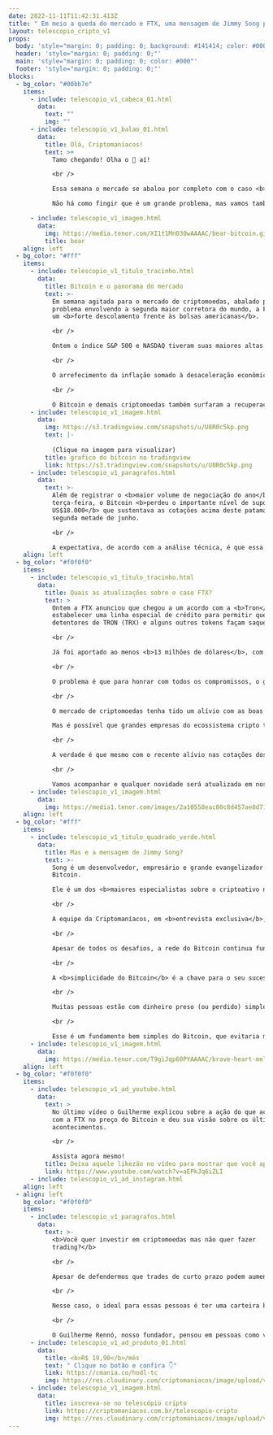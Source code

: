 ```yaml
---
date: 2022-11-11T11:42:31.413Z
title: " Em meio a queda do mercado e FTX, uma mensagem de Jimmy Song para você!"
layout: telescopio_cripto_v1
props:
  body: 'style="margin: 0; padding: 0; background: #141414; color: #000"'
  header: 'style="margin: 0; padding: 0;"'
  main: 'style="margin: 0; padding: 0; color: #000"'
  footer: 'style="margin: 0; padding: 0;"'
blocks:
  - bg_color: "#00bb7e"
    items:
      - include: telescopio_v1_cabeca_01.html
        data:
          text: ""
          img: ""
      - include: telescopio_v1_balao_01.html
        data:
          title: Olá, Criptomaníacos!
          text: >+
            Tamo chegando! Olha o 🔭 aí!

            <br />

            Essa semana o mercado se abalou por completo com o caso <b>FTX</b>, hein?<br/>

            Não há como fingir que é um grande problema, mas vamos também respirar e nos lembrar dos fundamentos mais importantes do mercado neste momento.

      - include: telescopio_v1_imagem.html
        data:
          img: https://media.tenor.com/XI1t1Mn030wAAAAC/bear-bitcoin.gif
          title: bear
    align: left
  - bg_color: "#fff"
    items:
      - include: telescopio_v1_titulo_tracinho.html
        data:
          title: Bitcoin e o panorama do mercado
          text: >-
            Em semana agitada para o mercado de criptomoedas, abalado pelo
            problema envolvendo a segunda maior corretora do mundo, a FTX, houve
            um <b>forte descolamento frente às bolsas americanas</b>.

            <br />

            Ontem o índice S&P 500 e NASDAQ tiveram suas maiores altas diárias desde o início da pandemia, impulsionados por uma <b>leitura da inflação abaixo do esperado nos EUA</b>.

            <br />

            O arrefecimento da inflação somado à desaceleração econômica dos últimos trimestres faz com que os investidores precifiquem <b>menores altas nas taxas de juros</b> para as próximas reuniões do FED.

            <br />

            O Bitcoin e demais criptomoedas também surfaram a recuperação de ontem, subindo mais de 10%, mas <b>insuficiente para zerar as gigantescas perdas</b> vistas na terça e quarta-feira.
      - include: telescopio_v1_imagem.html
        data:
          img: https://s3.tradingview.com/snapshots/u/U8R0c5kp.png
          text: |-
            
            (Clique na imagem para visualizar)
          title: grafico do bitcoin no tradingview
          link: https://s3.tradingview.com/snapshots/u/U8R0c5kp.png
      - include: telescopio_v1_paragrafos.html
        data:
          text: >-
            Além de registrar o <b>maior volume de negociação do ano</b> na
            terça-feira, o Bitcoin <b>perdeu o importante nível de suporte dos
            US$18.000</b> que sustentava as cotações acima deste patamar desde a
            segunda metade de junho.

            <br />

            A expectativa, de acordo com a análise técnica, é que essa região passe agora a oferecer resistência para os preços do principal ativo do mercado, enquanto <b>os investidores ainda investigam os possíveis contágios para outras corretoras</b> ou projetos cripto que tenham algum tipo de exposição à FTX.
    align: left
  - bg_color: "#f0f0f0"
    items:
      - include: telescopio_v1_titulo_tracinho.html
        data:
          title: Quais as atualizações sobre o caso FTX?
          text: >
            Ontem a FTX anunciou que chegou a um acordo com a <b>Tron</b> para
            estabelecer uma linha especial de crédito para permitir que
            detentores de TRON (TRX) e alguns outros tokens façam saques. 

            <br />

            Já foi aportado ao menos <b>13 milhões de dólares</b>, com promessa de mais injeção semanal de liquidez. Isso fez com que o preço da TRON subisse significativamente na corretora.

            <br />

            O problema é que para honrar com todos os compromissos, o grupo que compõe a FTX precisa de valores que podem ultrapassar a casa dos <b>8 bilhões de dólares</b>.

            <br />

            O mercado de criptomoedas tenha tido um alívio com as boas notícias sobre com a divulgação dos dados da <b>inflação nos Estados Unidos, que veio abaixo do esperado</b>.

            Mas é possível que grandes empresas do ecossistema cripto tenham dinheiro preso com a FTX. A queda da exchange pode trazer uma série de outras quebras.

            <br />

            A verdade é que mesmo com o recente alívio nas cotações dos ativos digitais, <b>é muito cedo para falar que o pior já passou</b>. 

            <br />

            Vamos acompanhar e qualquer novidade será atualizada em nossos telescópios!
      - include: telescopio_v1_imagem.html
        data:
          img: https://media1.tenor.com/images/2a10558eac80c8d457ae8d713957f32c/tenor.gif
    align: left
  - bg_color: "#fff"
    items:
      - include: telescopio_v1_titulo_quadrado_verde.html
        data:
          title: Mas e a mensagem de Jimmy Song?
          text: >-
            Song é um desenvolvedor, empresário e grande evangelizador sobre
            Bitcoin. 

            Ele é um dos <b>maiores especialistas sobre o criptoativo na atualidade</b> e esteve presente na SatsConf que aconteceu esta semana em São Paulo.

            <br />

            A equipe da Criptomaníacos, em <b>entrevista exclusiva</b>, conversou com Jimmy e há uma mensagem bem clara em todas as suas respostas a respeito das moedas digitais e momento que vivemos: <b>o Bitcoin é simples e ele resolve todas as turbulências que estamos enfrentando</b>.

            <br />

            Apesar de todos os desafios, a rede do Bitcoin continua funcionando sem interrupções. Empresas são criadas e somem, muitas altcoins aparecem e morrem… E o Bitcoin passa por tudo isso sem estremecer os fundamentos de sua rede.

            <br />

            A <b>simplicidade do Bitcoin</b> é a chave para o seu sucesso. Ele não precisa de institucionais entrando, nem serviços de terceiros… E o caso FTX pode ser um bom exemplo de como é complicado confiar num custodiante.

            <br />

            Muitas pessoas estão com dinheiro preso (ou perdido) simplesmente por não ter seguido aquele ditado já velho que nos lembra que <b>só temos de fato os ativos se temos o controle das chaves</b>.

            <br />

            Esse é um fundamento bem simples do Bitcoin, que evitaria muitas perdas no mercado.
      - include: telescopio_v1_imagem.html
        data:
          img: https://media.tenor.com/T9giJqp60PYAAAAC/brave-heart-mel-gibson.gif
    align: left
  - bg_color: "#f0f0f0"
    items:
      - include: telescopio_v1_ad_youtube.html
        data:
          text: >
            No último vídeo o Guilherme explicou sobre a ação do que aconteceu
            com a FTX no preço do Bitcoin e deu sua visão sobre os últimos
            acontecimentos.

            <br />

            Assista agora mesmo!
          title: Deixa aquele likezão no vídeo para mostrar que você apoia o Bitcoin!
          link: https://www.youtube.com/watch?v=aEPkJq6iZLI
      - include: telescopio_v1_ad_instagram.html
    align: left
  - align: left
    bg_color: "#f0f0f0"
    items:
      - include: telescopio_v1_paragrafos.html
        data:
          text: >-
            <b>Você quer investir em criptomoedas mas não quer fazer
            trading?</b>

            <br />

            Apesar de defendermos que trades de curto prazo podem aumentar sua rentabilidade, entendemos que nem todo mundo tem o tempo disponível pra operar.

            <br />

            Nesse caso, o ideal para essas pessoas é ter uma carteira bem fundamentada para o longo prazo, cujo objetivo seja acumular Bitcoins.

            <br />

            O Guilherme Rennó, nosso fundador, pensou em pessoas como você e decidiu criar a Carteira HODL, voltada para quem quer dar o primeiro passo no mercado cripto sem se preocupar em operar todo dia.
      - include: telescopio_v1_ad_produto_01.html
        data:
          title: <b>R$ 19,90</b>/mês
          text: " Clique no botão e confira 👇"
          link: https://cmania.co/hodl-tc
          img: https://res.cloudinary.com/criptomaniacos/image/upload/v1661372975/telescopio/produtos/logo_carteira_hodl_mhzjq6.png
      - include: telescopio_v1_imagem.html
        data:
          title: inscreva-se no telescópio cripto
          link: https://criptomaniacos.com.br/telescopio-cripto
          img: https://res.cloudinary.com/criptomaniacos/image/upload/v1662133224/telescopio/inscreva-se-telescopio.png
---
```

